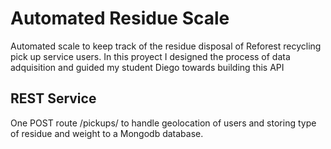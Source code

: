 # Automated Residue Scale

Automated scale to keep track of the residue disposal of Reforest recycling pick up service users. In this proyect I designed the process of data adquisition and guided my student Diego towards building this API

## REST Service

One POST route /pickups/ to handle geolocation of users and storing type of residue and weight to a Mongodb database.


